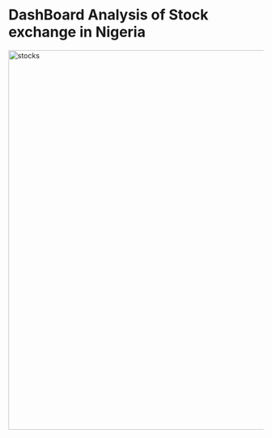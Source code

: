 # DashBoard Analysis of Stock exchange in Nigeria

<img width="750" alt="stocks" src="https://github.com/user-attachments/assets/adc80254-dd99-4878-8b51-fb79108d4f82">
